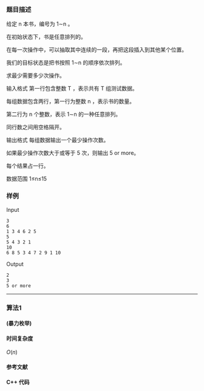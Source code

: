 ### 题目描述

给定  n  本书，编号为  1∼n 。

在初始状态下，书是任意排列的。

在每一次操作中，可以抽取其中连续的一段，再把这段插入到其他某个位置。

我们的目标状态是把书按照  1∼n  的顺序依次排列。

求最少需要多少次操作。

输入格式
第一行包含整数  T ，表示共有  T  组测试数据。

每组数据包含两行，第一行为整数  n ，表示书的数量。

第二行为  n  个整数，表示  1∼n  的一种任意排列。

同行数之间用空格隔开。

输出格式
每组数据输出一个最少操作次数。

如果最少操作次数大于或等于  5  次，则输出 5 or more。

每个结果占一行。

数据范围
1≤n≤15

### 样例

Input

```
3
6
1 3 4 6 2 5
5
5 4 3 2 1
10
6 8 5 3 4 7 2 9 1 10
```

Output

```
2
3
5 or more
```

----------

### 算法1
#### (暴力枚举)


#### 时间复杂度

$O(n)$

#### 参考文献

#### C++ 代码

``` cpp

```